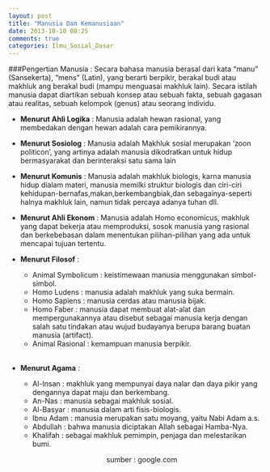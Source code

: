 ```yaml
---
layout: post
title: "Manusia Dan Kemanusiaan"
date: 2013-10-10 08:25
comments: true
categories: Ilmu_Sosial_Dasar
---
```


###Pengertian Manusia : 
Secara bahasa manusia berasal dari kata “manu” (Sansekerta), “mens” (Latin), yang berarti berpikir, berakal budi atau makhluk ang berakal budi (mampu menguasai makhluk lain).
Secara istilah manusia dapat diartikan sebuah konsep atau sebuah fakta, sebuah gagasan atau realitas, sebuah kelompok (genus) atau seorang individu.

<!-- more -->

* **Menurut Ahli Logika** :
Manusia adalah hewan rasional, yang membedakan dengan hewan adalah cara pemikirannya.

* **Menurut Sosiolog** :
Manusia adalah Makhluk sosial merupakan ‘zoon politicon’, yang artinya adalah
manusia dikodratkan untuk hidup bermasyarakat 
dan berinteraksi satu sama lain

* **Menurut Komunis** :
Manusia adalah makhluk biologis, karna manusia hidup dialam materi, manusia memilki struktur biologis dan ciri-ciri kehidupan-bernafas,makan,berkembangbiak,dan sebagainya-seperti halnya makhluk lain, namun tidak percaya adanya tuhan dll.

* **Menurut Ahli Ekonom** :
Manusia adalah Homo economicus, makhluk yang dapat bekerja atau memproduksi, sosok manusia yang rasional dan berkebebasan dalam menentukan pilihan-pilihan yang ada untuk mencapai tujuan tertentu.

* **Menurut Filosof** :
	 * Animal Symbolicum : keistimewaan manusia menggunakan simbol-simbol.
	 * Homo Ludens : manusia adalah makhluk yang suka bermain.
	 * Homo Sapiens : manusia cerdas atau manusia bijak.
	 * Homo Faber : manusia dapat membuat alat-alat dan mempergunakannya atau disebut sebagai manusia kerja dengan salah satu tindakan atau wujud budayanya berupa barang buatan manusia (artifact).
	 * Animal Rasional : kemampuan manusia berpikir.<br><br>

* **Menurut Agama** :
	* Al-Insan : makhluk yang mempunyai daya nalar dan daya pikir yang dengannya dapat maju dan berkembang.
	* An-Nas : manusia sebagai makhluk sosial.
	* Al-Basyar : manusia dalam arti fisis-biologis.
	* Ibnu Adam : manusia merupakan satu moyang, yaitu Nabi Adam a.s.
	* Abdullah : bahwa manusia diciptakan Allah sebagai Hamba-Nya.
	* Khalifah : sebagai makhluk pemimpin, penjaga dan melestarikan bumi.
	
	<p align="center">sumber : google.com</p>
